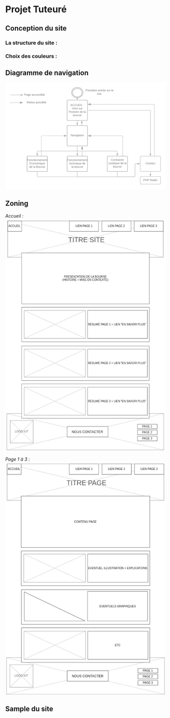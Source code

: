 # Projet Tuteuré

## Conception du site

### La structure du site :

### Choix des couleurs :

## Diagramme de navigation
![alt text](https://github.com/Projet-Tuteure/Projet-Tuteure-S1/blob/master/maquettes/diagramme_navigation/diagramme_nav.png "Diagramme de navigation")

## Zoning
*Accueil :* 
![alt text](https://github.com/Projet-Tuteure/Projet-Tuteure-S1/blob/master/maquettes/zoning/accueil.png "Accueil")

*Page 1 à 3 :*
![alt text](https://github.com/Projet-Tuteure/Projet-Tuteure-S1/blob/master/maquettes/zoning/page1-3.png "Page 1 à 3")

## Sample du site
